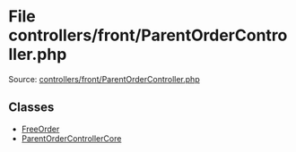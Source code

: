 File controllers/front/ParentOrderController.php
=========

Source: [controllers/front/ParentOrderController.php](https://github.com/PrestaShop/PrestaShop/blob/1.5.4.0/controllers/front/ParentOrderController.php)


Classes
-------

* [FreeOrder](class.FreeOrder.md)
* [ParentOrderControllerCore](class.ParentOrderControllerCore.md)

